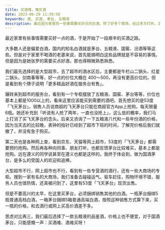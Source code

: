 ```yaml
---
title: 买酒难，难买酒
date: 2023-06-29 11:59:58
keywords: 酒, 买酒, 茅台, 五粮液
description: 最近因为家里的一些事需要买好点的白酒，转了好多个商场，经过多方打听，才真正体会到酒难买、买酒难。
---
```


最近家里有些事情需要买好一点的酒，于是开始了一段艰辛的买酒之路。

大多数人还是偏爱白酒，国内的知名白酒就是茅台、五粮液、国窖、汾酒等等这些。但是对于家里不喝酒的老婆来说，首先能搞明白这些品牌就是不容易的事情。但是因为是她张罗的需要买点好酒，那也得稍微熟悉熟悉。

我们最先选择的是大型超市，去了超市的酒水区后，主要都是牛栏山二锅头、红星二锅头、剑南春等等，好一点的价位大概在 400～500，再没有更高价位的。但是看到有个牌子说明「更多精品好酒在服务台有售」。

辗转来到超市的服务台，看到有一个专柜摆放了五粮液、国窖、茅台等等，价位也基本上都是1000以上的，看来这里应该能买到需要的酒吧。首先想买的是53度「飞天茅台」，销售人员说商超的飞天茅台只能在商超官方App上抢购，每天限量6瓶。她还补充到「听说有人抢了两年，一直也没抢上」，这么低的概率，我们马上打消了买飞天茅台的念头。后来又咨询了一下五粮液八代和一些年份酒的价格，因为当天去的比较晚，表钟的指针已经到了超市下班的时间，了解完价格后我们就撤了，并没有急于购买。

第二天也是各种网上查，看到京东、天猫等网上超市，53度的「飞天茅台」都需要预约抢购。然后再各种向同事、朋友打听，也都反馈茅台比较难买，基本上都是抢购。远在遵义的同学说甚至在遵义也都是这样的。我终于体会到，做为国酒茅台，是多么的受国人的欢迎和追捧。

大型超市不行，网上超市也不行，看到有一些专营酒的酒行，还有一些大商场的专柜。搜到一家有名的大商场，我们准备去碰碰运气。驱车赶往，购物环境不错，服务人员也很热情，还真被问到了，这里有53度「飞天茅台」现货出售。

但是不要高兴的太早，在这里买茅台，必须捆绑销售其他的白酒。一瓶茅台捆绑5瓶普通高档白酒，一箱茅台捆绑5箱普通高端白酒，按照这种销售方式算下来，买一瓶的价格，和去酒行或网上买高价酒差不多。

思虑对比再三，我们最后选择了一款五粮液的品鉴酒，价格上也不便宜，对于国酒茅台，只能感慨一声：买酒难、酒难买呀！
